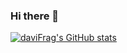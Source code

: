 ### Hi there 👋

[![daviFrag's GitHub stats](https://github-readme-stats.vercel.app/api?username=daviFrag)](https://github.com/anuraghazra/github-readme-stats)

